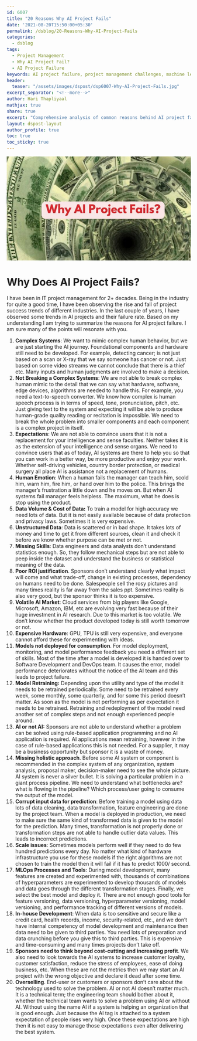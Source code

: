 ```yaml
---
id: 6007    
title: "20 Reasons Why AI Project Fails"
date: '2021-08-20T15:50:00+05:30'
permalink: /dsblog/20-Reasons-Why-AI-Project-Fails
categories:
  - dsblog
tags:
  - Project Management
  - Why AI Project Fail?
  - AI Project Failure
keywords: AI project failure, project management challenges, machine learning implementation, data quality issues, model deployment problems, AI project risks, model maintenance, scalability issues, team expertise, business alignment
header:
  teaser: "/assets/images/dspost/dsp6007-Why-AI-Project-Fails.jpg"
excerpt_separator: "<!--more-->"
author: Hari Thapliyaal   
mathjax: true
share: true
excerpt: "Comprehensive analysis of common reasons behind AI project failures, including technical challenges, management issues, and implementation pitfalls. Learn how to avoid these mistakes in your AI initiatives."
layout: dspost-layout   
author_profile: true   
toc: true   
toc_sticky: true
---
```


![Why AI Project Fails](/assets/images/dspost/dsp6007-Why-AI-Project-Fails.jpg)   

# Why Does AI Project Fails?   

I have been in IT project management for 2+ decades. Being in the industry for quite a good time, I have been observing the rise and fall of project success trends of different industries. In the last couple of years, I have observed some trends in AI projects and their failure rate. Based on my understanding I am trying to summarize the reasons for AI project failure. I am sure many of the points will resonate with you. 

1.  **Complex Systems**: We want to mimic complex human behavior, but we are just starting the AI journey. Foundational components and hardware still need to be developed. For example, detecting cancer; is not just based on a scan or X-ray that we say someone has cancer or not. Just based on some video streams we cannot conclude that there is a thief etc. Many inputs and human judgments are involved to make a decision.
2.  **Not Breaking a Complex Systems**: We are not able to break complex human mimic to the detail that we can say what hardware, software, edge devices, algorithms are needed to handle this. For example, you need a text-to-speech converter. We know how complex is human speech process is in terms of speed, tone, pronunciation, pitch, etc. Just giving text to the system and expecting it will be able to produce human-grade quality reading or recitation is impossible. We need to break the whole problem into smaller components and each component is a complex project in itself.
3.  **Expectations**: We are not able to convince users that it is not a replacement for your intelligence and sense faculties. Neither takes it is as the extension of your intelligence and sense organs. We need to convince users that as of today, AI systems are there to help you so that you can work in a better way, be more productive and enjoy your work. Whether self-driving vehicles, country border protection, or medical surgery all place AI is assistance not a replacement of humans.
4.  **Human Emotion**: When a human fails the manager can teach him, scold him, warn him, fire him, or hand over him to the police. This brings the manager’s frustration a little down and he moves on. But when AI systems fail manager feels helpless. The maximum, what he does is stop using the product.
5.  **Data Volume & Cost of Data:** To train a model for high accuracy we need lots of data. But it is not easily available because of data protection and privacy laws. Sometimes it is very expensive.
6.  **Unstructured Data**: Data is scattered or in bad shape. It takes lots of money and time to get it from different sources, clean it and check it before we know whether purpose can be met or not.
7.  **Missing Skills**: Data engineers and data analysts don’t understand statistics enough. So, they follow mechanical steps but are not able to peep inside the dataset and understand the business or statistical meaning of the data.
8.  **Poor ROI justification**. Sponsors don’t understand clearly what impact will come and what trade-off, change in existing processes, dependency on humans need to be done. Salespeople sell the rosy pictures and many times reality is far away from the sales ppt. Sometimes reality is also very good, but the sponsor thinks it is too expensive.
9.  **Volatile AI Market**: Cloud services from big players like Google, Microsoft, Amazon, IBM, etc are evolving very fast because of their huge investment in AI research. Due to this market is too volatile. We don’t know whether the product developed today is still worth tomorrow or not.
10.  **Expensive Hardware**: GPU, TPU is still very expensive, and everyone cannot afford these for experimenting with ideas.
11.  **Models not deployed for consumption**. For model deployment, monitoring, and model performance feedback you need a different set of skills. Most of the time after a model is developed it is handed over to Software Development and DevOps team. It causes the error, model performance deteriorates without the notice of the AI team and this leads to project failure.
12.  **Model Retraining:** Depending upon the utility and type of the model it needs to be retrained periodically. Some need to be retrained every week, some monthly, some quarterly, and for some this period doesn’t matter. As soon as the model is not performing as per expectation it needs to be retrained. Retraining and redeployment of the model need another set of complex steps and not enough experienced people around.
13.  **AI or not AI:** Sponsors are not able to understand whether a problem can be solved using rule-based application programming and no AI application is required. AI applications mean retraining, however in the case of rule-based applications this is not needed. For a supplier, it may be a business opportunity but sponsor it is a waste of money.
14.  **Missing holistic approach**. Before some AI system or component is recommended in the complex system of any organization, system analysis, proposal maker, decision-maker need to see the whole picture. AI system is never a silver bullet. It is solving a particular problem in a giant process pipeline. We need to understand what bottlenecks are? what is flowing in the pipeline? Which process/user going to consume the output of the model.
15.  **Corrupt input data for prediction**: Before training a model using data lots of data cleaning, data transformation, feature engineering are done by the project team. When a model is deployed in production, we need to make sure the same kind of transformed data is given to the model for the prediction. Many times, transformation is not properly done or transformation steps are not able to handle outlier data values. This leads to incorrect predictions.
16.  **Scale issues**: Sometimes models perform well if they need to do few hundred predictions every day. No matter what kind of hardware infrastructure you use for these models if the right algorithms are not chosen to train the model then it will fail if it has to predict 1000/ second.
17.  **MLOps Processes and Tools**: During model development, many features are created and experimented with, thousands of combinations of hyperparameters are experimented to develop thousands of models and data goes through the different transformation stages. Finally, we select the best model and deploy it. There are not enough good tools for feature versioning, data versioning, hyperparameter versioning, model versioning, and performance tracking of different versions of models.
18.  **In-house Development**: When data is too sensitive and secure like a credit card, health records, income, security-related, etc., and we don’t have internal competency of model development and maintenance then data need to be given to third parties. You need lots of preparation and data crunching before you give this to third parties. This is expensive and time-consuming and many times projects don’t take off.
19.  **Sponsors need to think beyond cost-cutting and increasing profit**. We also need to look towards the AI systems to increase customer loyalty, customer satisfaction, reduce the stress of employees, ease of doing business, etc. When these are not the metrics then we may start an AI project with the wrong objective and declare it dead after some time. 
20.  **Overselling**. End-user or customers or sponsors don’t care about the technology used to solve the problem. AI or not AI doesn’t matter much. It is a technical term; the engineering team should bother about it, whether the technical team wants to solve a problem using AI or without AI. Without using the name AI if a system is helping an organization that is good enough. Just because the AI tag is attached to a system expectation of people rises very high. Once these expectations are high then it is not easy to manage those expectations even after delivering the best system.